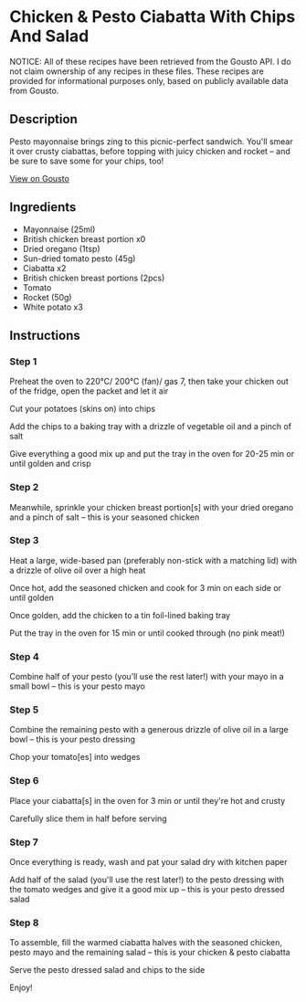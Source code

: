 # Chicken & Pesto Ciabatta With Chips And Salad

NOTICE: All of these recipes have been retrieved from the Gousto API. I do not claim ownership of any recipes in these files. These recipes are provided for informational purposes only, based on publicly available data from Gousto.

## Description

Pesto mayonnaise brings zing to this picnic-perfect sandwich. You'll smear it over crusty ciabattas, before topping with juicy chicken and rocket – and be sure to save some for your chips, too! 

[View on Gousto](https://www.gousto.co.uk/recipes/cookbook/chicken-red-pesto-ciabatta-with-chips-rocket)

## Ingredients

- Mayonnaise (25ml)
- British chicken breast portion x0
- Dried oregano (1tsp)
- Sun-dried tomato pesto (45g)
- Ciabatta x2
- British chicken breast portions (2pcs)
- Tomato
- Rocket (50g)
- White potato x3

## Instructions


### Step 1

Preheat the oven to 220°C/ 200°C (fan)/ gas 7, then take your chicken out of the fridge, open the packet and let it air

Cut your potatoes (skins on) into chips

Add the chips to a baking tray with a drizzle of vegetable oil and a pinch of salt

Give everything a good mix up and put the tray in the oven for 20-25 min or until golden and crisp


### Step 2

Meanwhile, sprinkle your chicken breast portion[s] with your dried oregano and a pinch of salt – this is your seasoned chicken


### Step 3

Heat a large, wide-based pan (preferably non-stick with a matching lid) with a drizzle of olive oil over a high heat

Once hot, add the seasoned chicken and cook for 3 min on each side or until golden

Once golden, add the chicken to a tin foil-lined baking tray

Put the tray in the oven for 15 min or until cooked through (no pink meat!)


### Step 4

Combine half of your pesto (you’ll use the rest later!) with your mayo in a small bowl – this is your pesto mayo


### Step 5

Combine the remaining pesto with a generous drizzle of olive oil in a large bowl – this is your pesto dressing

Chop your tomato[es] into wedges


### Step 6

Place your ciabatta[s] in the oven for 3 min or until they're hot and crusty

Carefully slice them in half before serving


### Step 7

Once everything is ready, wash and pat your salad dry with kitchen paper

Add half of the salad (you'll use the rest later!) to the pesto dressing with the tomato wedges and give it a good mix up – this is your pesto dressed salad

### Step 8

To assemble, fill the warmed ciabatta halves with the seasoned chicken, pesto mayo and the remaining salad – this is your chicken & pesto ciabatta

Serve the pesto dressed salad and chips to the side

Enjoy!

